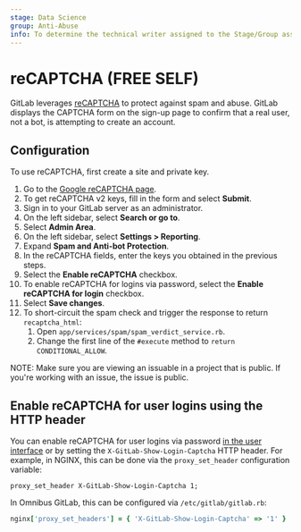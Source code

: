 ```yaml
---
stage: Data Science
group: Anti-Abuse
info: To determine the technical writer assigned to the Stage/Group associated with this page, see https://about.gitlab.com/handbook/product/ux/technical-writing/#assignments
---
```


# reCAPTCHA **(FREE SELF)**

GitLab leverages [reCAPTCHA](https://www.google.com/recaptcha/about/)
to protect against spam and abuse. GitLab displays the CAPTCHA form on the sign-up page
to confirm that a real user, not a bot, is attempting to create an account.

## Configuration

To use reCAPTCHA, first create a site and private key.

1. Go to the [Google reCAPTCHA page](https://www.google.com/recaptcha/admin).
1. To get reCAPTCHA v2 keys, fill in the form and select **Submit**.
1. Sign in to your GitLab server as an administrator.
1. On the left sidebar, select **Search or go to**.
1. Select **Admin Area**.
1. On the left sidebar, select **Settings > Reporting**.
1. Expand **Spam and Anti-bot Protection**.
1. In the reCAPTCHA fields, enter the keys you obtained in the previous steps.
1. Select the **Enable reCAPTCHA** checkbox.
1. To enable reCAPTCHA for logins via password, select the **Enable reCAPTCHA for login** checkbox.
1. Select **Save changes**.
1. To short-circuit the spam check and trigger the response to return `recaptcha_html`:
   1. Open `app/services/spam/spam_verdict_service.rb`.
   1. Change the first line of the `#execute` method to `return CONDITIONAL_ALLOW`.

NOTE:
Make sure you are viewing an issuable in a project that is public. If you're working with an issue, the issue is public.

## Enable reCAPTCHA for user logins using the HTTP header

You can enable reCAPTCHA for user logins via password [in the user interface](#configuration)
or by setting the `X-GitLab-Show-Login-Captcha` HTTP header.
For example, in NGINX, this can be done via the `proxy_set_header`
configuration variable:

```nginx
proxy_set_header X-GitLab-Show-Login-Captcha 1;
```

In Omnibus GitLab, this can be configured via `/etc/gitlab/gitlab.rb`:

```ruby
nginx['proxy_set_headers'] = { 'X-GitLab-Show-Login-Captcha' => '1' }
```
